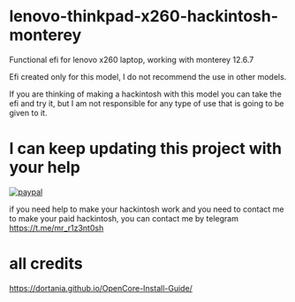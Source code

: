 # lenovo-thinkpad-x260-hackintosh-monterey
Functional efi for lenovo x260 laptop, working with monterey 12.6.7

Efi created only for this model, I do not recommend the use in other models.

If you are thinking of making a hackintosh with this model you can take the efi and try it, but I am not responsible for any type of use that is going to be given to it.





# I can keep updating this project with your help

<p>
  <a href="https://www.paypal.me/alejondro10pb/20">
      <img src="https://www.paypalobjects.com/en_US/i/btn/btn_donateCC_LG.gif" alt="paypal">
  </a>
</p>

if you need help to make your hackintosh work and you need to contact me to make your paid hackintosh, you can contact me by telegram https://t.me/mr_r1z3nt0sh


# all credits
https://dortania.github.io/OpenCore-Install-Guide/
